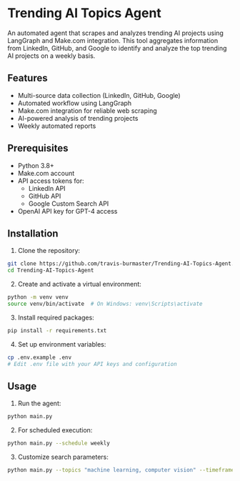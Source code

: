 # Trending AI Topics Agent

An automated agent that scrapes and analyzes trending AI projects using LangGraph and Make.com integration. This tool aggregates information from LinkedIn, GitHub, and Google to identify and analyze the top trending AI projects on a weekly basis.

## Features

- Multi-source data collection (LinkedIn, GitHub, Google)
- Automated workflow using LangGraph
- Make.com integration for reliable web scraping
- AI-powered analysis of trending projects
- Weekly automated reports

## Prerequisites

- Python 3.8+
- Make.com account
- API access tokens for:
  - LinkedIn API
  - GitHub API
  - Google Custom Search API
- OpenAI API key for GPT-4 access

## Installation

1. Clone the repository:
```bash
git clone https://github.com/travis-burmaster/Trending-AI-Topics-Agent.git
cd Trending-AI-Topics-Agent
```

2. Create and activate a virtual environment:
```bash
python -m venv venv
source venv/bin/activate  # On Windows: venv\Scripts\activate
```

3. Install required packages:
```bash
pip install -r requirements.txt
```

4. Set up environment variables:
```bash
cp .env.example .env
# Edit .env file with your API keys and configuration
```

## Usage

1. Run the agent:
```bash
python main.py
```

2. For scheduled execution:
```bash
python main.py --schedule weekly
```

3. Customize search parameters:
```bash
python main.py --topics "machine learning, computer vision" --timeframe "2w"
```